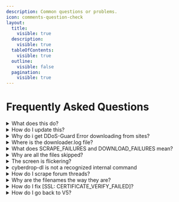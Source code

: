 ```yaml
---
description: Common questions or problems.
icon: comments-question-check
layout:
  title:
    visible: true
  description:
    visible: true
  tableOfContents:
    visible: true
  outline:
    visible: false
  pagination:
    visible: true
---
```


# Frequently Asked Questions

<details>
<summary>What does this do?</summary>
This is a bulk downloader for the supported sites. It supports resumable downloading (you can close and reopen the program at any time and it will pick up where it left off), and keeps track of your download history to avoid downloading files you've already downloaded in the past.

</details>


<details>
<summary>How do I update this?</summary>

If you are using one of the provided start files, it should do so automatically, if it doesn't open up terminal or command prompt and do the following:

```shell
pip install --upgrade cyberdrop-dl-patched
```

if you are on macOS you may need to do the following:

```shell
pip3 install --upgrade cyberdrop-dl-patched
```

</details>
<details>
<summary> Why do i get DDoS-Guard Error downloading from <X> sites? </summary>

You may need to import cookies. Follow the instructions here: [How to extract cookies (DDoSGuard or login errors) #839](https://github.com/jbsparrow/CyberDropDownloader/discussions/839)

</details>

<details>

<summary> Where is the downloader.log file? </summary>

If you are running using one of the new start scripts it'll be in `./AppData/configs/<config>/logs/`

</details>

<details>
<summary> What does SCRAPE_FAILURES and DOWNLOAD_FAILURES mean? </summary>

Quite simply, almost all of them you see will be HTTP Status codes. Such as: 404 - Not Found (dead link)

You check [this page to learn about what each error code means](https://developer.mozilla.org/en-US/docs/Web/HTTP/Status).

{% hint style="info" %}
Any "Unknown" error, is usually coding related, or it'll be something like the program not being able to find a file extension for a file.
{% endhint %}

</details>

<details>
<summary> Why are all the files skipped? </summary>

By default, the program tracks your download history and will skip any files you've previously downloaded to avoid duplicates. You can disable this behavior by using the `--ignore-history` CLI argument or setting `ignore_history` to `true` in the config

</details>

<details>
<summary> The screen is flickering? </summary>

This issue is likely related to the limitations of the traditional command prompt, which has remained largely unchanged over time. For Windows 10 users, it's recommended to install and use [Windows Terminal](https://aka.ms/terminal) to run Cyberdrop-DL. Windows Terminal is the default on Windows 11.

</details>

<details>
<summary> cyberdrop-dl is not a recognized internal command </summary>

This issue is caused by an improper installation of Python, specifically Python not being added to the system PATH.

It is recommended to revisit the [Getting Started](getting-started/README.md) guide and follow the steps provided to reinstall Python correctly

</details>

<details>
<summary>  How do I scrape forum threads? </summary>

You need to provide Cyberdrop-DL with your credentials or user cookies in order to scrape forums.

You can do this in the UI by selecting `Manage Configs` -> `Edit Authentication Config`

Then you can select whether you want to extract cookies from your browser automatically, or provide the details yourself.

</details>

<details>
<summary> Why are the filenames the way they are? </summary>

Filenames are taken directly from the source website. Blame whoever uploaded it.

</details>

<details>
<summary> How do I fix [SSL: CERTIFICATE_VERIFY_FAILED]? </summary>

This should only appear on macOS, so these instructions are for mac users.

Go to your applications folder, find the python folder inside of it. Run the `Install Certificates` file in that folder.

Go back to where you are running Cyberdrop-DL and delete the the `venv` folder if one exists (if not, don't worry). Then try running the program again.

</details>

<details>
<summary> How do I go back to V5? </summary>

In the start file change the `pip install --upgrade cyberdrop-dl...` line to `pip install cyberdrop-dl=<6.0`.

You also need to run `pip uninstall cyberdrop-dl-patched` in order to remove any current version.

{% hint style="info" %}
Version 5 will no longer receive updates. Version 6 is the only supported version moving forward.
{% endhint %}

</details>

